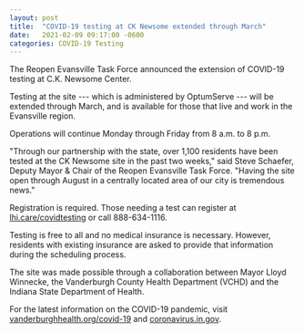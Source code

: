 ```yaml
---
layout: post
title:  "COVID-19 testing at CK Newsome extended through March"
date:   2021-02-09 09:17:00 -0600
categories: COVID-19 Testing
---
```

The Reopen Evansville Task Force announced the extension of COVID-19 testing at C.K. Newsome Center.

Testing at the site --- which is administered by OptumServe --- will be extended through March, and is available for those that live and work in the Evansville region.

Operations will continue Monday through Friday from 8 a.m. to 8 p.m.

"Through our partnership with the state, over 1,100 residents have been tested at the CK Newsome site in the past two weeks," said Steve Schaefer, Deputy Mayor & Chair of the Reopen Evansville Task Force. "Having the site open through August in a centrally located area of our city is tremendous news."

Registration is required. Those needing a test can register at [lhi.care/covidtesting](https://lhi.care/covidtesting) or call 888-634-1116.

Testing is free to all and no medical insurance is necessary. However, residents with existing insurance are asked to provide that information during the scheduling process.

The site was made possible through a collaboration between Mayor Lloyd Winnecke, the Vanderburgh County Health Department (VCHD) and the Indiana State Department of Health.

For the latest information on the COVID-19 pandemic, visit [vanderburghhealth.org/covid-19](https://vanderburghhealth.org/covid-19/) and [coronavirus.in.gov](https://www.coronavirus.in.gov/).
